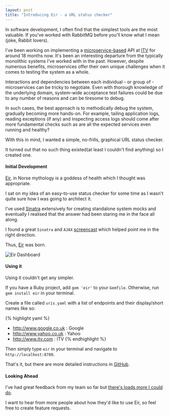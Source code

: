 ```yaml
---
layout: post
title: "Introducing Eir - a URL status checker"
---
```


In software development, I often find that the simplest tools are the most valuable. If you've worked with RabbitMQ
before you'll know what I mean (joke, Rabbit lovers).

I've been working on implementing a [microservice-based](http://martinfowler.com/articles/microservices.html) API at
[ITV](http://www.itv.com) for around 18 months now. It's been an interesting departure from the typically monolithic
systems I've worked with in the past. However, despite numerous benefits, microservices offer their own unique
challenges when it comes to testing the system as a whole.

Interactions and dependencies between each individual - or group of - microservices can be tricky to negotiate. Even
with thorough knowledge of the underlying domain, system-wide acceptance test failures could be due to any number of
reasons and can be tiresome to debug.

In such cases, the best approach is to methodically debug the system, gradually becoming more hands-on. For example,
tailing application logs, reading exceptions (if any) and inspecting access logs should come after more fundamental
checks such as are all the expected services even running and healthy?

With this in mind, I wanted a simple, no-frills, graphical URL status checker.

It turned out that no such thing existed(at least I couldn't find anything) so I created one.

#### Initial Development

[Eir](http://en.wikipedia.org/wiki/Eir), in Norse mythology is a goddess of health which I thought was appropriate.

I sat on my idea of an easy-to-use status checker for some time as I wasn't quite sure how I was going to architect it.

I've used [Sinatra](http://www.sinatrarb.com/) extensively for creating standalone system mocks and eventually I
realised that the answer had been staring me in the face all along.

I found a great `Sinatra` and `AJAX` [screencast](http://screencasts.org/episodes/ajax-website-with-sinatra-jquery)
which helped point me in the right direction.

Thus, [Eir](http://github.com/bsnape/eir) was born.

![Eir Dashboard](https://raw.githubusercontent.com/bsnape/eir/master/dashboard.png "Eir Dashboard")

#### Using it

Using it couldn't get any simpler.

If you have a Ruby project, add `gem 'eir'` to your `Gemfile`. Otherwise, run `gem install eir` in your terminal.

Create a file called `uris.yaml` with a list of endpoints and their display/short names like so:

{% highlight yaml %}
- http://www.google.co.uk : Google
- http://www.yahoo.co.uk : Yahoo
- http://www.itv.com : ITV
{% endhighlight %}

Then simply type `eir` in your terminal and navigate to `http://localhost:8700`.

That's it, but there are more detailed instructions in [GitHub](https://github.com/bsnape/eir).

#### Looking Ahead

I've had great feedback from my team so far but [there's loads more I could do](https://github.com/bsnape/eir/issues/1).

I want to hear from more people about how they'd like to use Eir, so feel free to create feature requests.
